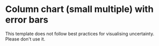 # Column chart (small multiple) with error bars

This template does not follow best practices for visualising uncertainty. Please don't use it.